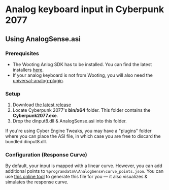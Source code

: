 # Analog keyboard input in Cyberpunk 2077

## Using AnalogSense.asi

### Prerequisites

- The Wooting Anlog SDK has to be installed. You can find the latest installers [here](https://github.com/WootingKb/wooting-analog-sdk/releases).
- If your analog keyboard is not from Wooting, you will also need the [universal-analog-plugin](https://github.com/calamity-inc/universal-analog-plugin).

### Setup

1. Download [the latest release](https://github.com/AnalogSense/AnalogSense.asi/releases/latest/download/x64.zip)
2. Locate Cyberpunk 2077's **bin/x64** folder. This folder contains the **Cyberpunk2077.exe**.
3. Drop the dinput8.dll & AnalogSense.asi into this folder.

If you're using Cyber Engine Tweaks, you may have a "plugins" folder where you can place the ASI file, in which case you are free to discard the bundled dinput8.dll.

### Configuration (Response Curve)

By default, your input is mapped with a linear curve. However, you can add additional points to `%programdata%\AnalogSense\curve_points.json`. You can use [this online tool](https://analogsense.org/Response-Curve-Configurator/) to generate this file for you — it also visualizes & simulates the response curve.
